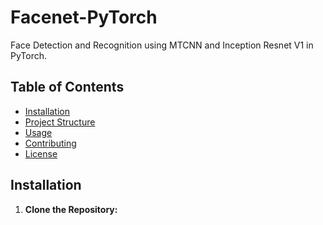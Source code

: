 # Facenet-PyTorch

Face Detection and Recognition using MTCNN and Inception Resnet V1 in PyTorch.

## Table of Contents

- [Installation](#installation)
- [Project Structure](#project-structure)
- [Usage](#usage)
- [Contributing](#contributing)
- [License](#license)

## Installation

1. **Clone the Repository:**

 
